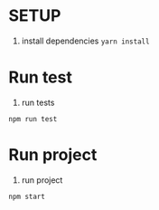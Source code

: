 # SETUP
1. install dependencies
```yarn install```
# Run test
1. run tests
```
npm run test
```
# Run project
1. run project
```
npm start
```
